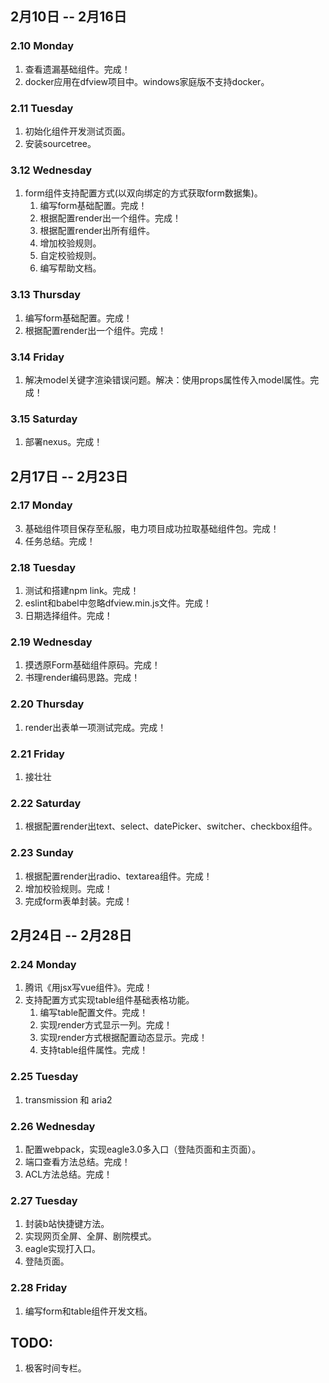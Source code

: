 ## 2月10日 -- 2月16日

### 2.10 Monday
1. 查看遗漏基础组件。完成！
2. docker应用在dfview项目中。windows家庭版不支持docker。

### 2.11 Tuesday
1. 初始化组件开发测试页面。
2. 安装sourcetree。

### 3.12 Wednesday
1. form组件支持配置方式(以双向绑定的方式获取form数据集)。
   1. 编写form基础配置。完成！
   2. 根据配置render出一个组件。完成！
   3. 根据配置render出所有组件。
   4. 增加校验规则。
   5. 自定校验规则。
   6. 编写帮助文档。

### 3.13 Thursday
1. 编写form基础配置。完成！
2. 根据配置render出一个组件。完成！

### 3.14 Friday
1. 解决model关键字渲染错误问题。解决：使用props属性传入model属性。完成！

### 3.15 Saturday
1. 部署nexus。完成！

## 2月17日 -- 2月23日

### 2.17 Monday
3. 基础组件项目保存至私服，电力项目成功拉取基础组件包。完成！
4. 任务总结。完成！

### 2.18 Tuesday
1. 测试和搭建npm link。完成！
2. eslint和babel中忽略dfview.min.js文件。完成！
3. 日期选择组件。完成！

### 2.19 Wednesday
1. 摸透原Form基础组件原码。完成！
2. 书理render编码思路。完成！

### 2.20 Thursday
1. render出表单一项测试完成。完成！

### 2.21 Friday
1. 接壮壮

### 2.22 Saturday
1. 根据配置render出text、select、datePicker、switcher、checkbox组件。

### 2.23 Sunday
1. 根据配置render出radio、textarea组件。完成！
2. 增加校验规则。完成！
3. 完成form表单封装。完成！

## 2月24日 -- 2月28日

### 2.24 Monday
1. 腾讯《用jsx写vue组件》。完成！
2. 支持配置方式实现table组件基础表格功能。
   1. 编写table配置文件。完成！
   2. 实现render方式显示一列。完成！
   3. 实现render方式根据配置动态显示。完成！
   4. 支持table组件属性。完成！

### 2.25 Tuesday
1. transmission 和 aria2

### 2.26 Wednesday
1. 配置webpack，实现eagle3.0多入口（登陆页面和主页面）。
2. 端口查看方法总结。完成！
3. ACL方法总结。完成！

### 2.27 Tuesday
1. 封装b站快捷键方法。
2. 实现网页全屏、全屏、剧院模式。
3. eagle实现打入口。
4. 登陆页面。

### 2.28 Friday


1. 编写form和table组件开发文档。

## TODO:
1. 极客时间专栏。
